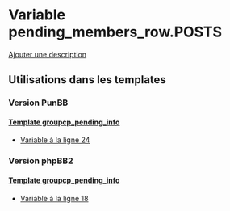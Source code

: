 # Variable pending_members_row.POSTS
[Ajouter une description](https://fa-tvars.appspot.com/var/pending_members_row.POSTS)

## Utilisations dans les templates

### Version PunBB

#### [Template groupcp_pending_info](punbb/groupcp_pending_info.md)
* [Variable &agrave; la ligne 24](../punbb/groupcp_pending_info.tpl#L24)

### Version phpBB2

#### [Template groupcp_pending_info](subsilver/groupcp_pending_info.md)
* [Variable &agrave; la ligne 18](../subsilver/groupcp_pending_info.tpl#L18)